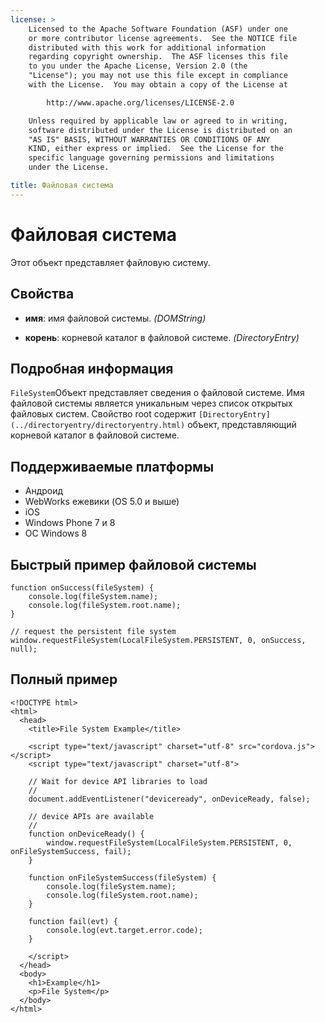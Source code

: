 ```yaml
---
license: >
    Licensed to the Apache Software Foundation (ASF) under one
    or more contributor license agreements.  See the NOTICE file
    distributed with this work for additional information
    regarding copyright ownership.  The ASF licenses this file
    to you under the Apache License, Version 2.0 (the
    "License"); you may not use this file except in compliance
    with the License.  You may obtain a copy of the License at

        http://www.apache.org/licenses/LICENSE-2.0

    Unless required by applicable law or agreed to in writing,
    software distributed under the License is distributed on an
    "AS IS" BASIS, WITHOUT WARRANTIES OR CONDITIONS OF ANY
    KIND, either express or implied.  See the License for the
    specific language governing permissions and limitations
    under the License.

title: Файловая система
---
```


# Файловая система

Этот объект представляет файловую систему.

## Свойства

*   **имя**: имя файловой системы. *(DOMString)*

*   **корень**: корневой каталог в файловой системе. *(DirectoryEntry)*

## Подробная информация

`FileSystem`Объект представляет сведения о файловой системе. Имя файловой системы является уникальным через список открытых файловых систем. Свойство root содержит `[DirectoryEntry](../directoryentry/directoryentry.html)` объект, представляющий корневой каталог в файловой системе.

## Поддерживаемые платформы

*   Андроид
*   WebWorks ежевики (OS 5.0 и выше)
*   iOS
*   Windows Phone 7 и 8
*   ОС Windows 8

## Быстрый пример файловой системы

    function onSuccess(fileSystem) {
        console.log(fileSystem.name);
        console.log(fileSystem.root.name);
    }
    
    // request the persistent file system
    window.requestFileSystem(LocalFileSystem.PERSISTENT, 0, onSuccess, null);
    

## Полный пример

    <!DOCTYPE html>
    <html>
      <head>
        <title>File System Example</title>
    
        <script type="text/javascript" charset="utf-8" src="cordova.js"></script>
        <script type="text/javascript" charset="utf-8">
    
        // Wait for device API libraries to load
        //
        document.addEventListener("deviceready", onDeviceReady, false);
    
        // device APIs are available
        //
        function onDeviceReady() {
            window.requestFileSystem(LocalFileSystem.PERSISTENT, 0, onFileSystemSuccess, fail);
        }
    
        function onFileSystemSuccess(fileSystem) {
            console.log(fileSystem.name);
            console.log(fileSystem.root.name);
        }
    
        function fail(evt) {
            console.log(evt.target.error.code);
        }
    
        </script>
      </head>
      <body>
        <h1>Example</h1>
        <p>File System</p>
      </body>
    </html>